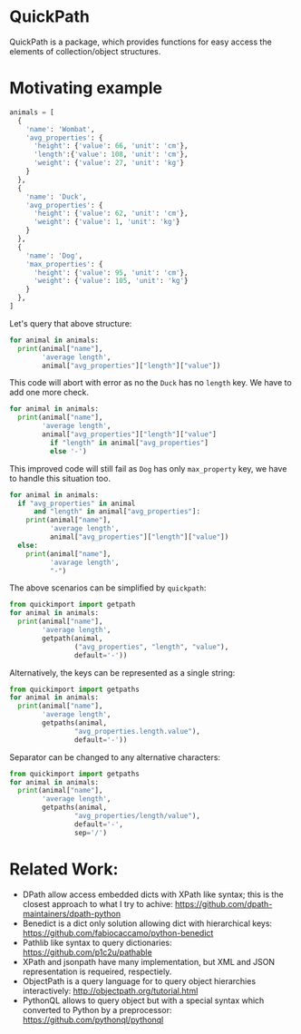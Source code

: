 # QuickPath

QuickPath is a package, which provides functions for easy access the elements of collection/object structures.


# Motivating example

```python
animals = [
  {
    'name': 'Wombat', 
    'avg_properties': {
      'height': {'value': 66, 'unit': 'cm'}, 
      'length':{'value': 108, 'unit': 'cm'},
      'weight': {'value': 27, 'unit': 'kg'}
    }
  },
  {
    'name': 'Duck', 
    'avg_properties': {
      'height': {'value': 62, 'unit': 'cm'}, 
      'weight': {'value': 1, 'unit': 'kg'}
    }
  },
  {
    'name': 'Dog', 
    'max_properties': {
      'height': {'value': 95, 'unit': 'cm'}, 
      'weight': {'value': 105, 'unit': 'kg'}
    }
  },
]
```

Let's query that above structure:

```python
for animal in animals:
  print(animal["name"], 
        'average length', 
        animal["avg_properties"]["length"]["value"])
```

This code will abort with error as no the `Duck` has no `length` key. We have to add one more check.

```python
for animal in animals:
  print(animal["name"], 
        'average length', 
        animal["avg_properties"]["length"]["value"] 
          if "length" in animal["avg_properties"] 
          else '-')
```

This improved code will still fail as `Dog` has only `max_property` key, we have to handle this situation too.

```python
for animal in animals:
  if "avg_properties" in animal 
      and "length" in animal["avg_properties"]:
    print(animal["name"], 
          'average length', 
          animal["avg_properties"]["length"]["value"])
  else:
    print(animal["name"], 
          'avarage length', 
          "-")
```

The above scenarios can be simplified by `quickpath`:

```python
from quickimport import getpath
for animal in animals:
  print(animal["name"], 
        'average length', 
        getpath(animal, 
                ("avg_properties", "length", "value"), 
                default='-'))
```

Alternatively, the keys can be represented as a single string:

```python
from quickimport import getpaths
for animal in animals:
  print(animal["name"], 
        'average length', 
        getpaths(animal, 
                "avg_properties.length.value"), 
                default='-'))
```

Separator can be changed to any alternative characters:

```python
from quickimport import getpaths
for animal in animals:
  print(animal["name"], 
        'average length', 
        getpaths(animal, 
                "avg_properties/length/value"), 
                default='-', 
                sep='/')
```


# Related Work:

- DPath allow access embedded dicts with XPath like syntax; this is the closest approach to what I try to achive: https://github.com/dpath-maintainers/dpath-python
- Benedict is a dict only solution allowing dict with hierarchical keys: https://github.com/fabiocaccamo/python-benedict
- Pathlib like syntax to query dictionaries: https://github.com/p1c2u/pathable
- XPath and jsonpath have many implementation, but XML and JSON representation is requeired, respectiely.
- ObjectPath is a query language for to query object hierarchies interactively: http://objectpath.org/tutorial.html
- PythonQL allows to query object but with a special syntax which converted to Python by a preprocessor: https://github.com/pythonql/pythonql
